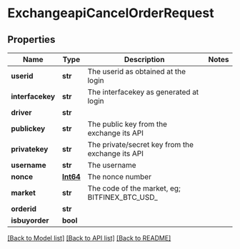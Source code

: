 # ExchangeapiCancelOrderRequest

## Properties
Name | Type | Description | Notes
------------ | ------------- | ------------- | -------------
**userid** | **str** | The userid as obtained at the login | 
**interfacekey** | **str** | The interfacekey as generated at login | 
**driver** | **str** |  | 
**publickey** | **str** | The public key from the exchange its API | 
**privatekey** | **str** | The private/secret key from the exchange its API | 
**username** | **str** | The username | 
**nonce** | [**Int64**](Int64.md) | The nonce number | 
**market** | **str** | The code of the market, eg; BITFINEX_BTC_USD_ | 
**orderid** | **str** |  | 
**isbuyorder** | **bool** |  | 

[[Back to Model list]](../README.md#documentation-for-models) [[Back to API list]](../README.md#documentation-for-api-endpoints) [[Back to README]](../README.md)


